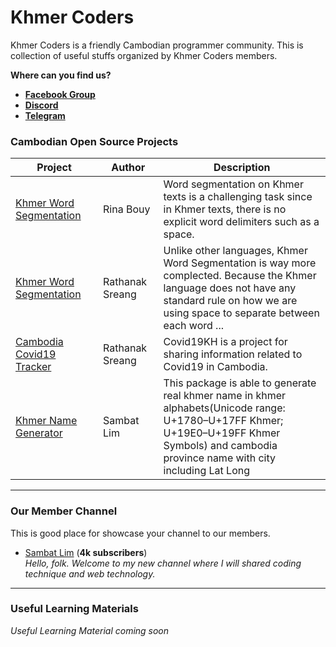 # Khmer Coders

Khmer Coders is a friendly Cambodian programmer community. This is collection of useful stuffs organized by Khmer Coders members.

**Where can you find us?**
- [**Facebook Group**](https://www.facebook.com/groups/1104437376352783)
- [**Discord**](https://discordapp.com/invite/aebeNTE)
- [**Telegram**](https://t.me/KhmerCoders)

### Cambodian Open Source Projects

| Project<img width=300/> | Author<img width=150/> | Description
| --- | --- | --- |
| [Khmer Word Segmentation](https://github.com/rinabuoy/KhmerNLP) | Rina Bouy| Word segmentation on Khmer texts is a challenging task since in Khmer texts, there is no explicit word delimiters such as a space.
| [Khmer Word Segmentation](https://github.com/RathanakSreang/KhmerWordSegmentation) | Rathanak Sreang | Unlike other languages, Khmer Word Segmentation is way more complected. Because the Khmer language does not have any standard rule on how we are using space to separate between each word ... |
| [Cambodia Covid19 Tracker](https://github.com/RathanakSreang/cambodia-covid19-tracker) | Rathanak Sreang | Covid19KH is a project for sharing information related to Covid19 in Cambodia. |
| [Khmer Name Generator](https://github.com/sambatlim/khmer-name-generator) | Sambat Lim | This package is able to generate real khmer name in khmer alphabets(Unicode range: U+1780–U+17FF Khmer; U+19E0–U+19FF Khmer Symbols) and cambodia province name with city including Lat Long |

----

### Our Member Channel

This is good place for showcase your channel to our members.

- [Sambat Lim](https://www.youtube.com/channel/UCs4y2CueccxT6ZmAAlZkBNQ) (**4k subscribers**)
<br />*Hello, folk. Welcome to my new channel where I will shared coding technique and web technology.*

---

### Useful Learning Materials
*Useful Learning Material coming soon*
